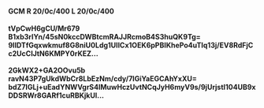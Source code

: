#### GCM R 20/0c/400 L 20/0c/400
**tVpCwH6gCU/Mr679**<br/>**B1xb3rIYn/45sN0kccDWBtcmRAJJRcmoB4S3huQK9Tg=**<br/>**9llDTfGqxwkmuf8G8niU0Ldg1UlICx1OEK6pPBIKhePo4uTIq13j/EV8RdFjCc2UcCIJtN6KMPY0rKEZ...**<br/><br/>
**2GkWX2+GA2OOvu5b**<br/>**ravN43P7gUkdWbCr8LbEzNm/cdy/7IGiYaEGCAhYxXU=**<br/>**bdZ7IGLj+uEadYNWVgrS4lMuwHczUvtNCqJyH6myV9s/9jUrjstI104UB9xDDSRWr8GARf1cuRBKjkUl...**